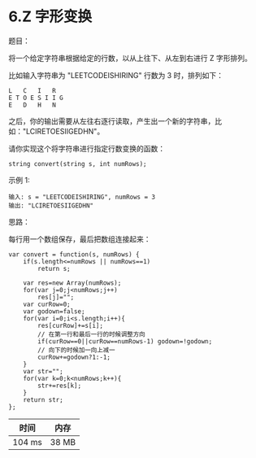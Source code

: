 # 6.Z 字形变换 

题目：

将一个给定字符串根据给定的行数，以从上往下、从左到右进行 Z 字形排列。

比如输入字符串为 "LEETCODEISHIRING" 行数为 3 时，排列如下：
```
L   C   I   R
E T O E S I I G
E   D   H   N
```
之后，你的输出需要从左往右逐行读取，产生出一个新的字符串，比如："LCIRETOESIIGEDHN"。

请你实现这个将字符串进行指定行数变换的函数：

`string convert(string s, int numRows);`

示例 1:
```
输入: s = "LEETCODEISHIRING", numRows = 3
输出: "LCIRETOESIIGEDHN"
```

思路：

每行用一个数组保存，最后把数组连接起来：

```
var convert = function(s, numRows) {
    if(s.length<=numRows || numRows==1)
        return s;

    var res=new Array(numRows);
    for(var j=0;j<numRows;j++)
        res[j]="";
    var curRow=0;
    var godown=false;
    for(var i=0;i<s.length;i++){
        res[curRow]+=s[i];
        // 在第一行和最后一行的时候调整方向
        if(curRow==0||curRow==numRows-1) godown=!godown;
        // 向下的时候加一向上减一
        curRow+=godown?1:-1;
    }
    var str="";
    for(var k=0;k<numRows;k++){
        str+=res[k];
    }
    return str;
};
```

时间|内存
:---:|:---:
104 ms|38 MB